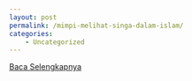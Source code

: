 ```yaml
---
layout: post
permalink: /mimpi-melihat-singa-dalam-islam/
categories:
    - Uncategorized
---
```


[Baca Selengkapnya](/08)